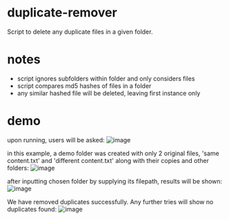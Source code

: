 # duplicate-remover
Script to delete any duplicate files in a given folder. 

# notes
- script ignores subfolders within folder and only considers files
- script compares md5 hashes of files in a folder
- any similar hashed file will be deleted, leaving first instance only

# demo
upon running, users will be asked:
![image](https://user-images.githubusercontent.com/39832806/154663123-69525088-0b0e-464b-9581-641068fe28f6.png)


in this example, a demo folder was created with only 2 original files, 'same content.txt' and 'different content.txt' along with their copies and other folders:
![image](https://user-images.githubusercontent.com/39832806/154663192-349dc573-5a84-4318-91ac-480408574eff.png)


after inputting chosen folder by supplying its filepath, results will be shown:
![image](https://user-images.githubusercontent.com/39832806/154663408-54312fe9-71c7-4640-9a4d-cfc5788688b0.png)


We have removed duplicates successfully. Any further tries will show no duplicates found:
![image](https://user-images.githubusercontent.com/39832806/154663510-28013475-d235-40cf-b3dd-9d3956dd4261.png)

